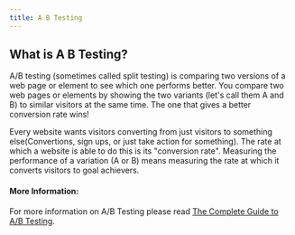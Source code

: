 ```yaml
---
title: A B Testing
---
```

## What is A B Testing?

A/B testing (sometimes called split testing) is comparing two versions of a web page or element to see which one performs better. You compare two web pages or elements by showing the two variants (let's call them A and B) to similar visitors at the same time. The one that gives a better conversion rate wins!

Every website wants visitors converting from just visitors to something else(Convertions, sign ups, or just take action for something). The rate at which a website is able to do this is its "conversion rate". Measuring the performance of a variation (A or B) means measuring the rate at which it converts visitors to goal achievers.

#### More Information:
<!-- Please add any articles you think might be helpful to read before writing the article -->
For more information on A/B Testing please read
<a href='https://vwo.com/ab-testing/' target='_blank'>The Complete Guide to A/B Testing</a>.

